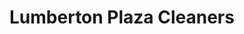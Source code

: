 ---
title: "Lumberton Plaza Cleaners"
url: /hainesport-township/lumberton-plaza-cleaners/
shop: laundry
---